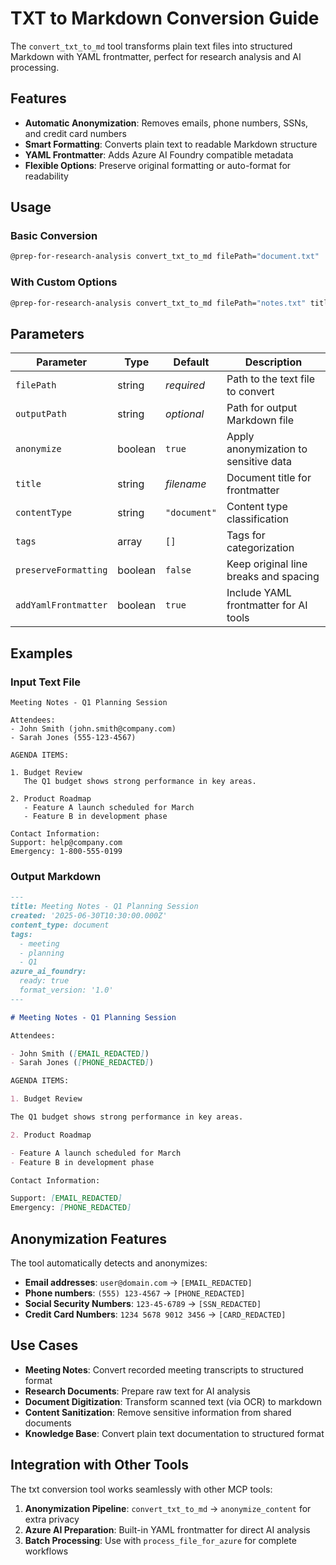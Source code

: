 # TXT to Markdown Conversion Guide

The `convert_txt_to_md` tool transforms plain text files into structured Markdown with YAML frontmatter, perfect for research analysis and AI processing.

## Features

- **Automatic Anonymization**: Removes emails, phone numbers, SSNs, and credit card numbers
- **Smart Formatting**: Converts plain text to readable Markdown structure
- **YAML Frontmatter**: Adds Azure AI Foundry compatible metadata
- **Flexible Options**: Preserve original formatting or auto-format for readability

## Usage

### Basic Conversion

```bash
@prep-for-research-analysis convert_txt_to_md filePath="document.txt"
```

### With Custom Options

```bash
@prep-for-research-analysis convert_txt_to_md filePath="notes.txt" title="Meeting Notes" tags=["meeting", "Q1-2025"] anonymize=true preserveFormatting=false
```

## Parameters

| Parameter | Type | Default | Description |
|-----------|------|---------|-------------|
| `filePath` | string | *required* | Path to the text file to convert |
| `outputPath` | string | *optional* | Path for output Markdown file |
| `anonymize` | boolean | `true` | Apply anonymization to sensitive data |
| `title` | string | *filename* | Document title for frontmatter |
| `contentType` | string | `"document"` | Content type classification |
| `tags` | array | `[]` | Tags for categorization |
| `preserveFormatting` | boolean | `false` | Keep original line breaks and spacing |
| `addYamlFrontmatter` | boolean | `true` | Include YAML frontmatter for AI tools |

## Examples

### Input Text File

```text
Meeting Notes - Q1 Planning Session

Attendees:
- John Smith (john.smith@company.com)
- Sarah Jones (555-123-4567)

AGENDA ITEMS:

1. Budget Review
   The Q1 budget shows strong performance in key areas.

2. Product Roadmap
   - Feature A launch scheduled for March
   - Feature B in development phase

Contact Information:
Support: help@company.com
Emergency: 1-800-555-0199
```

### Output Markdown

```markdown
---
title: Meeting Notes - Q1 Planning Session
created: '2025-06-30T10:30:00.000Z'
content_type: document
tags:
  - meeting
  - planning
  - Q1
azure_ai_foundry:
  ready: true
  format_version: '1.0'
---

# Meeting Notes - Q1 Planning Session

Attendees:

- John Smith ([EMAIL_REDACTED])
- Sarah Jones ([PHONE_REDACTED])

AGENDA ITEMS:

1. Budget Review

The Q1 budget shows strong performance in key areas.

2. Product Roadmap

- Feature A launch scheduled for March
- Feature B in development phase

Contact Information:

Support: [EMAIL_REDACTED]
Emergency: [PHONE_REDACTED]
```

## Anonymization Features

The tool automatically detects and anonymizes:

- **Email addresses**: `user@domain.com` → `[EMAIL_REDACTED]`
- **Phone numbers**: `(555) 123-4567` → `[PHONE_REDACTED]`
- **Social Security Numbers**: `123-45-6789` → `[SSN_REDACTED]`
- **Credit Card Numbers**: `1234 5678 9012 3456` → `[CARD_REDACTED]`

## Use Cases

- **Meeting Notes**: Convert recorded meeting transcripts to structured format
- **Research Documents**: Prepare raw text for AI analysis
- **Document Digitization**: Transform scanned text (via OCR) to markdown
- **Content Sanitization**: Remove sensitive information from shared documents
- **Knowledge Base**: Convert plain text documentation to structured format

## Integration with Other Tools

The txt conversion tool works seamlessly with other MCP tools:

1. **Anonymization Pipeline**: `convert_txt_to_md` → `anonymize_content` for extra privacy
2. **Azure AI Preparation**: Built-in YAML frontmatter for direct AI analysis
3. **Batch Processing**: Use with `process_file_for_azure` for complete workflows
